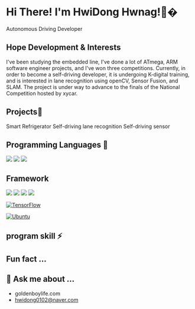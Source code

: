 # Hi There! I'm HwiDong Hwnag!👋� 
Autonomous Driving Developer

## Hope Development & Interests 
I've been studying the embedded line, I've done a lot of ATmega, ARM software engineer projects, and I've won three competitions. 
Currently, in order to become a self-driving developer, it is undergoing K-digital training, and is interested in lane recognition using openCV, Sensor Fusion, and SLAM. 
The project is under way to advance to the finals of the National Competition hosted by xycar.

## Projects🌱
Smart Refrigerator
Self-driving lane recognition
Self-driving sensor


## Programming Languages 👯
<img src="https://img.shields.io/badge/Python-3766AB?style=flat-square&logo=Python&logoColor=white"/>  <img src="https://img.shields.io/badge/C++-3766AB?style=flat-square&logo=C++&logoColor=red"/>  <img src="https://img.shields.io/badge/C-3766AB?style=flat-square&logo=c&logoColor=red"/>



## Framework 


<img src="https://img.shields.io/badge/numpy-3766AB?style=flat-square&logo=numpy&logoColor=red"/>  <img src="https://img.shields.io/badge/ros-3766AB?style=flat-square&logo=ros&logoColor=white"/>  <img src="https://img.shields.io/badge/opencv-3766AB?style=flat-square&logo=opencv&logoColor=blue"/>  <img src="https://img.shields.io/badge/Yolo-3766AB?style=flat-square&logo=Yolo&logoColor=Yellow"/>
  
  
 <p><a href="https://www.tensorflow.org/" rel="nofollow"><img src="https://camo.githubusercontent.com/dc3f2a5e799316b2f5e264363202e057edd82ca9f57263eaff8b4014f1b4a14e/68747470733a2f2f696d672e736869656c64732e696f2f7374617469632f76313f7374796c653d666c61742d737175617265266c6162656c436f6c6f723d32313231323126636f6c6f723d666636663030266c6f676f436f6c6f723d666636663030266c6162656c3d266d6573736167653d54656e736f72466c6f77266c6f676f3d74656e736f72666c6f772623464636463030" alt="TensorFlow" data-canonical-src="https://img.shields.io/static/v1?style=flat-square&amp;labelColor=212121&amp;color=ff6f00&amp;logoColor=ff6f00&amp;label=&amp;message=TensorFlow&amp;logo=tensorflow&amp;#FF6F00" style="max-width: 100%;"></a>  <p><a href="https://ubuntu.com/" rel="nofollow"><img src="https://camo.githubusercontent.com/2221f840fe3579879bd604dc54688965bd388c979c70152fe7e631de58098770/68747470733a2f2f696d672e736869656c64732e696f2f7374617469632f76313f7374796c653d666c61742d737175617265266c6162656c436f6c6f723d32313231323126636f6c6f723d653935343230266c6f676f436f6c6f723d653935343230266c6162656c3d266d6573736167653d5562756e7475266c6f676f3d7562756e74752623453935343230" alt="Ubuntu" data-canonical-src="https://img.shields.io/static/v1?style=flat-square&amp;labelColor=212121&amp;color=e95420&amp;logoColor=e95420&amp;label=&amp;message=Ubuntu&amp;logo=ubuntu&amp;#E95420" style="max-width: 100%;"></a></p>


## program skill ⚡


## Fun fact  ... 

## 💬 Ask me about ...
- goldenboylife.com
- hwidong0102@naver.com

